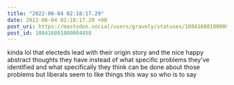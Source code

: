 ```yaml
---
title: "2022-06-04 02:18:17.29"
date: 2022-06-04 02:18:17.29 +00
post_uri: https://mastodon.social/users/gravely/statuses/108416801000004458
post_id: 108416801000004458
---
```

kinda lol that electeds lead with their origin story and the nice happy abstract thoughts they have instead of what specific problems they’ve identified and what specifically they think can be done about those problems but liberals seem to like things this way so who is to say



